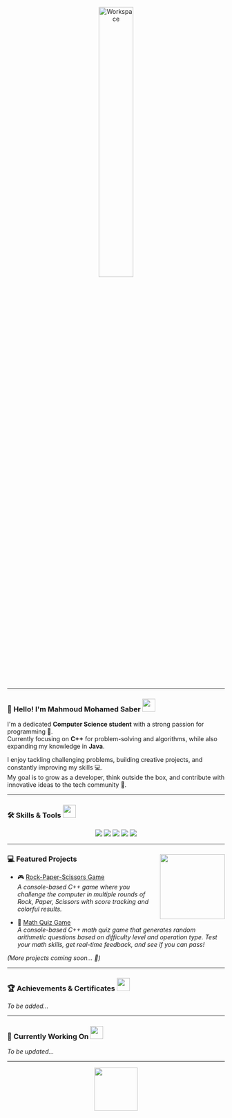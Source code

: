 <div align="center" width="100%">

<img src="https://github.com/SP-XD/SP-XD/blob/main/images/dev-working_rounded.gif?raw=true" alt="Workspace" width="40%"/><br>

</div>

<hr>

### 👋 Hello! I'm **Mahmoud Mohamed Saber** <img src="https://media.giphy.com/media/WUlplcMpOCEmTGBtBW/giphy.gif" width="30">

I'm a dedicated **Computer Science student** with a strong passion for programming 🚀.  
Currently focusing on **C++** for problem-solving and algorithms, while also expanding my knowledge in **Java**.  

I enjoy tackling challenging problems, building creative projects, and constantly improving my skills 💻.  
My goal is to grow as a developer, think outside the box, and contribute with innovative ideas to the tech community 🌟.

---

### 🛠️ Skills & Tools <img src="https://media.giphy.com/media/3o7TKPdUkkbCAVqW4w/giphy.gif" width="30">
<div align="center">
  <img src="https://img.shields.io/badge/C-00599C?style=for-the-badge&logo=c&logoColor=white" />
  <img src="https://img.shields.io/badge/C++-00599C?style=for-the-badge&logo=c%2B%2B&logoColor=white" />
  <img src="https://img.shields.io/badge/Java-ED8B00?style=for-the-badge&logo=java&logoColor=white" />
  <img src="https://img.shields.io/badge/Python-FFD43B?style=for-the-badge&logo=python&logoColor=darkgreen" />
  <img src="https://img.shields.io/badge/Visual%20Studio-5C2D91?style=for-the-badge&logo=visual-studio&logoColor=white" />
</div>

---

### 💻 Featured Projects <img align="right" src="https://media.giphy.com/media/qgQUggAC3Pfv687qPC/giphy.gif" width="150" />

- 🎮 [Rock-Paper-Scissors Game](https://github.com/MahmoudSaber23/Rock-Paper-Scissors)  
  *A console-based C++ game where you challenge the computer in multiple rounds of Rock, Paper, Scissors with score tracking and colorful results.*  

- 🧮 [Math Quiz Game](https://github.com/MahmoudSaber23/Math-Game)  
  *A console-based C++ math quiz game that generates random arithmetic questions based on difficulty level and operation type. Test your math skills, get real-time feedback, and see if you can pass!*  

*(More projects coming soon... 🚀)*

---

### 🏆 Achievements & Certificates <img src="https://media.giphy.com/media/26FPnsRww5Zm4/giphy.gif" width="30">
*To be added...*


  
---

### 🎯 Currently Working On <img src="https://media.giphy.com/media/xT8qBepJQzUjXpeWU8/giphy.gif" width="30">
*To be updated...*

---



<div align="center">
  <img src="https://github.com/SP-XD/SP-XD/blob/main/images/Developer.gif" width="100" />
</div>
